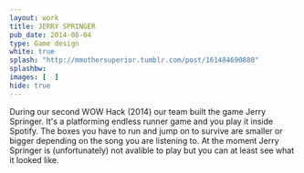 ```yaml
---
layout: work
title: JERRY SPRINGER
pub_date: 2014-08-04
type: Game design
white: true
splash: "http://mmothersuperior.tumblr.com/post/161484690880"
splashbw: 
images: [  ]
hide: true
---
```

During our second WOW Hack (2014) our team built the game Jerry Springer. It's a platforming endless runner game and you play it inside Spotify. The boxes you have to run and jump on to survive are smaller or bigger depending on the song you are listening to. At the moment Jerry Springer is (unfortunately) not avalible to play but you can at least see what it looked like.

